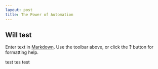 ```yaml
---
layout: post
title: The Power of Automation
---
```

## Will test

Enter text in [Markdown](http://daringfireball.net/projects/markdown/). Use the toolbar above, or click the **?** button for formatting help.

test 
tes
test
